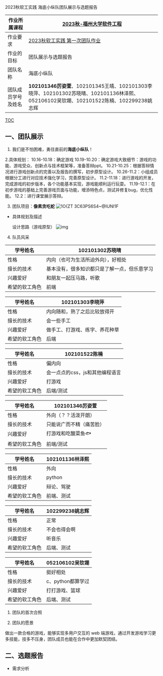 2023秋软工实践 海底小纵队团队展示与选题报告

|作业所属课程|[2023秋-福州大学软件工程](https://bbs.csdn.net/forums/fzusdn-0831?typeId=4994744)|
|-- |-- |
|作业要求|[2023秋软工实践 第一次团队作业](https://bbs.csdn.net/topics/617415086)|
|作业的目标|团队展示与选题报告 |
|团队名称|海底小纵队|
|团队成员学号及姓名|**102101346厉姿萱**、102101345王靖、102101303李晓萍、102101302苏晓晴、102101136林泽熙、052106102吴钦堋、102101522陈楠、102299238姚志辉|

[TOC](目录)
## 一、团队展示
1. 我们是不怕困难，勇往直前的**海底小纵队**！

2.具体规划：
10.16-10.18：确定游戏
10.19-10.20：确定游戏大致细节：游戏的功能、游戏受众、创新点与技术框架等，准备答辩ppt。
10.21-10.25：根据答辩情况进行游戏创新点的完善以及报告的撰写，初步原型设计。
10.26-11.2：小组成员根据分工进行对应技术强化学习，完善原型设计。
11.2-11.18：进行游戏的开发，完成游戏的初步版本，各个功能基本实现，游戏能顺利运行玩耍。
11.19-12.1：在初步游戏的基础上完善游戏页面与功能，增添特色点，测试并修复bug，优化性能。
12.2：进行课堂展示答辩。
   
3.  团队项目：**像素贪吃蛇**
![1O{ZT 3C63PS6S4~@IUNI1F](https://github.com/Keleven-7/Team-work/assets/91645131/f099ff7c-ab1a-4870-bcae-b268e8fea776)

- 具体规划及描述

  设计思路（游戏原型）
![img](https://img-community.csdnimg.cn/images/9be1e6a02a0049c1a8c44acd713eb443.png "#left")




4. 队员风采

|学号姓名|102101302苏晓晴|
|-- |-- |
|性格|内向（也可为生活所迫外向），好相处|
|擅长的技术|基本没有，很多知识都只是了解一点，但乐意学习|
|兴趣爱好|和朋友一起压马路，听歌|
|希望的软工角色| 前端 |

|学号姓名|102101303李晓萍|
|-- |-- |
|性格|内向随和，熟了之后比较放得开|
|擅长的技术|会一些手工|
|兴趣爱好|做手工、打游戏、练字、养花种草|
|希望的软工角色| 后端 |

|学号姓名|102101522陈楠|
|-- |-- |
|性格|偏内向|
|擅长的技术|会一点点的css，js和其他编程语言|
|兴趣爱好|打游戏|
|希望的软工角色| 后端/测试 |

|学号姓名|102101346厉姿萱|
|-- |-- |
|性格|外向（？？活泼开朗）|
|擅长的技术|只能说广而不精（痛苦脸）|
|兴趣爱好|打游戏和吃酸菜鱼🐟|
|希望的软工角色| 前端/测试 |

|学号姓名|102101136林泽熙|
|-- |-- |
|性格|外向|
|擅长的技术|python|
|兴趣爱好|辩论、驾驶|
|希望的软工角色| 前端、测试 |

|学号姓名|102299238姚志辉|
|-- |--|
|性格|正常|
|擅长的技术|不会也得会啊|
|兴趣爱好|听音乐|
|希望的软工角色| 后端、测试 |

|学号姓名|052106102吴钦堋|
|-- |--|
|性格|挺好相处|
|擅长的技术|c、python都算学过|
|兴趣爱好|打打游戏、篮球|
|希望的软工角色| 后端、测试 |

1. 团队的首次合照

2. 团队的愿景

做出一款合格的游戏，能够实现多用户交互的 web 端游戏，通过开发游戏学习更多技能，技多不压身，团队成员也能在合作中更加默契团结。

## 二、选题报告
- 需求分析

